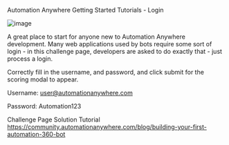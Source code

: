 Automation Anywhere Getting Started Tutorials - Login

![image](https://github.com/JoswaDsouza/AA36-Basic-Login/assets/117136563/d3c1deff-9a63-4007-aae1-87ccaaae7f44)

A great place to start for anyone new to Automation Anywhere development. Many web applications used by bots require some sort of login - in this challenge page, developers are asked to do exactly that - just process a login.

Correctly fill in the username, and password, and click submit for the scoring modal to appear.

 

Username: user@automationanywhere.com

Password: Automation123

 

Challenge Page Solution Tutorial
https://community.automationanywhere.com/blog/building-your-first-automation-360-bot
